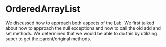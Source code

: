 # OrderedArrayList
We discussed how to approach both aspects of the Lab. We first talked about how to approach the null exceptions and how to call the old add and set methods. We determined that we would be able to do this by utilizing super to get the parent/original methods.
